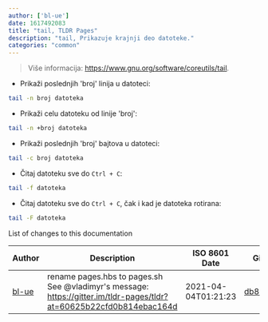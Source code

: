 ```yaml
---
author: ['bl-ue']
date: 1617492083
title: "tail, TLDR Pages"
description: "tail, Prikazuje krajnji deo datoteke."
categories: "common"
---
```

> Više informacija: <https://www.gnu.org/software/coreutils/tail>.

- Prikaži poslednjih 'broj' linija u datoteci:

```bash
tail -n broj datoteka
```

- Prikaži celu datoteku od linije 'broj':

```bash
tail -n +broj datoteka
```

- Prikaži poslednjih 'broj' bajtova u datoteci:

```bash
tail -c broj datoteka
```

- Čitaj datoteku sve do `Ctrl + C`:

```bash
tail -f datoteka
```

- Čitaj datoteku sve do `Ctrl + C`, čak i kad je datoteka rotirana:

```bash
tail -F datoteka
```
List of changes to this documentation


Author | Description | ISO 8601 Date | GitHub link
------|-----|-----|-----
[bl-ue](mailto:54780737+bl-ue@users.noreply.github.com) | rename pages.hbs to pages.sh See @vladimyr's message: https://gitter.im/tldr-pages/tldr?at=60625b22cfd0b814ebac164d | 2021-04-04T01:21:23 | [db8da892632b](https://github.com/tldr-pages/tldr/commit/db8da892632baaebb5f5d0cef2f1941f09d0466e)

